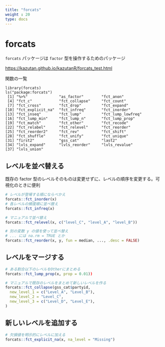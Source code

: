 ```yaml
---
title: "forcats"
weight : 20
type: docs
---
```



# forcats

`forcats` パッケージは `factor` 型を操作するためのパッケージ

https://kazutan.github.io/kazutanR/forcats_test.html

関数の一覧

```
library(forcats)
ls("package:forcats")
 [1] "%>%"              "as_factor"        "fct_anon"        
 [4] "fct_c"            "fct_collapse"     "fct_count"       
 [7] "fct_cross"        "fct_drop"         "fct_expand"      
[10] "fct_explicit_na"  "fct_infreq"       "fct_inorder"     
[13] "fct_inseq"        "fct_lump"         "fct_lump_lowfreq"
[16] "fct_lump_min"     "fct_lump_n"       "fct_lump_prop"   
[19] "fct_match"        "fct_other"        "fct_recode"      
[22] "fct_relabel"      "fct_relevel"      "fct_reorder"     
[25] "fct_reorder2"     "fct_rev"          "fct_shift"       
[28] "fct_shuffle"      "fct_unify"        "fct_unique"      
[31] "first2"           "gss_cat"          "last2"           
[34] "lvls_expand"      "lvls_reorder"     "lvls_revalue"    
[37] "lvls_union"   

```

## レベルを並べ替える

既存の factor 型のレベルそのものは変更せずに、レベルの順序を変更する。可視化のときに便利

```r
# レベルが登場する順にならべかえ
forcats::fct_inorder(x) 
# 各レベルの頻度順に並べ替え
forcats::fct_infreq(x) 

# マニュアルで並べ替え
forcats::fct_relevel(x, c("level_C", "level_A", "level_B"))

# 別の変数 y の値を使って並べ替え
# ... には na.rm = TRUE とか
forcats::fct_reorder(x, y, fun = median, ..., .desc = FALSE)
```

## レベルをマージする

```r
# ある割合以下のレベルをOtherにまとめる
forcats::fct_lump_prop(x, prop = 0.01))

# マニュアルで既存のレベルをまとめて新しいレベルを作る
forcats::fct_collapse(gss_cat$partyid,
  new_level_1 = c("Level_A", "Level_B"),
  new_level_2 = "Level_C",
  new_level_3 = c("Level_D", "Level_E"),
)
```

## 新しいレベルを追加する

```r
# 欠損値を明示的にレベルに加える
forcats::fct_explicit_na(x, na_level = "Missing")
```
